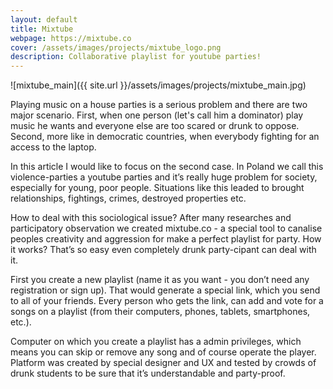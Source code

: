 ```yaml
---
layout: default
title: Mixtube
webpage: https://mixtube.co
cover: /assets/images/projects/mixtube_logo.png
description: Collaborative playlist for youtube parties!
---
```


![mixtube_main]({{ site.url }}/assets/images/projects/mixtube_main.jpg)

Playing music on a house parties is a serious problem and there are two major scenario. First, when one person (let's call him a dominator) play music he wants and everyone else are too scared or drunk to oppose. Second, more like in democratic countries, when everybody fighting for an access to the laptop.


In this article I would like to focus on the second case. In Poland we call this violence-parties a youtube parties and it’s really huge problem for society, especially for young, poor people. Situations like this leaded to brought relationships, fightings, crimes, destroyed properties etc.


How to deal with this sociological issue? After many researches and participatory observation we created mixtube.co - a special tool to canalise peoples creativity and aggression for make a perfect playlist for party. How it works? That’s so easy even completely drunk party-cipant can deal with it.


First you create a new playlist (name it as you want - you don’t need any registration or sign up). That would generate a special link, which you send to all of your friends. Every person who gets the link, can add and vote for a songs on a playlist (from their computers, phones, tablets, smartphones, etc.).


Computer on which you create a playlist has a admin privileges, which means you can skip or remove any song and of course operate the player. Platform was created by special designer and UX and tested by crowds of drunk students to be sure that it’s understandable and party-proof.